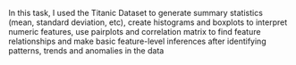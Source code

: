 In this task, I used the Titanic Dataset to generate summary statistics (mean, standard deviation, etc), create histograms and boxplots to interpret numeric features, use pairplots and correlation matrix to find feature relationships and make basic feature-level inferences after identifying patterns, trends and anomalies in the data
